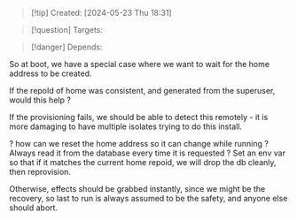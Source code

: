 
>[!tip] Created: [2024-05-23 Thu 18:31]

>[!question] Targets: 

>[!danger] Depends: 

So at boot, we have a special case where we want to wait for the home address to be created.

If the repoId of home was consistent, and generated from the superuser, would this help ?

If the provisioning fails, we should be able to detect this remotely - it is more damaging to have multiple isolates trying to do this install.

? how can we reset the home address so it can change while running ?
Always read it from the database every time it is requested ?
Set an env var so that if it matches the current home repoid, we will drop the db cleanly, then reprovision.

Otherwise, effects should be grabbed instantly, since we might be the recovery, so last to run is always assumed to be the safety, and anyone else should abort.